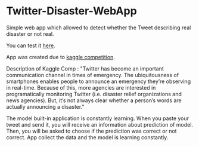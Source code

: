 # Twitter-Disaster-WebApp
Simple web app which allowed to detect whether the Tweet describing real disaster or not real.

You can test it [here](cezang.pythonanywhere.com).

App was created due to [kaggle competition](https://www.kaggle.com/c/nlp-getting-started). 

Description of Kaggle Comp :
"Twitter has become an important communication channel in times of emergency.
The ubiquitousness of smartphones enables people to announce an emergency they’re observing in real-time.
Because of this, more agencies are interested in programatically monitoring Twitter (i.e. disaster relief organizations and news agencies). 
But, it’s not always clear whether a person’s words are actually announcing a disaster."

The model built-in application is constantly learning. 
When you paste your tweet and send it, you will receive an information about prediction of model. 
Then, you will be asked to choose if the prediction was correct or not correct. 
App collect the data and the model is learning constantly.
